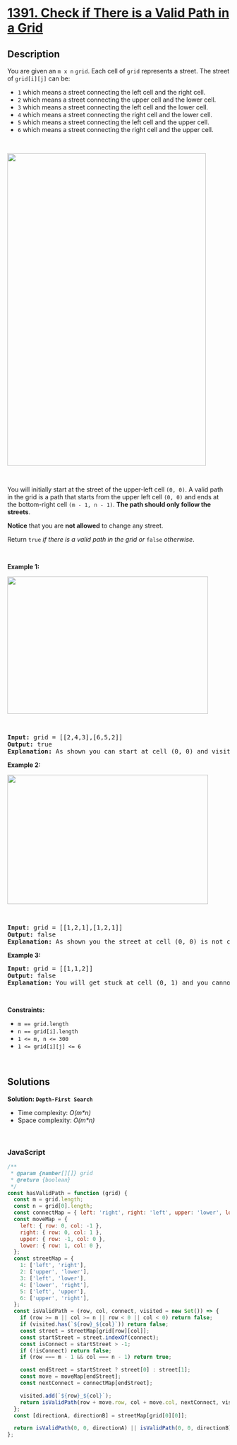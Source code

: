 # [1391. Check if There is a Valid Path in a Grid](https://leetcode.com/problems/check-if-there-is-a-valid-path-in-a-grid)

## Description

<div class="_1l1MA" data-track-load="description_content"><p>You are given an <code>m x n</code> <code>grid</code>. Each cell of <code>grid</code> represents a street. The street of <code>grid[i][j]</code> can be:</p>

<ul>
	<li><code>1</code> which means a street connecting the left cell and the right cell.</li>
	<li><code>2</code> which means a street connecting the upper cell and the lower cell.</li>
	<li><code>3</code> which means a street connecting the left cell and the lower cell.</li>
	<li><code>4</code> which means a street connecting the right cell and the lower cell.</li>
	<li><code>5</code> which means a street connecting the left cell and the upper cell.</li>
	<li><code>6</code> which means a street connecting the right cell and the upper cell.</li>
</ul>

<p>&nbsp;</p>

<img alt="" src="https://assets.leetcode.com/uploads/2020/03/05/main.png" style="width: 450px; height: 708px;">

<p>&nbsp;</p>

<p>You will initially start at the street of the upper-left cell <code>(0, 0)</code>. A valid path in the grid is a path that starts from the upper left cell <code>(0, 0)</code> and ends at the bottom-right cell <code>(m - 1, n - 1)</code>. <strong>The path should only follow the streets</strong>.</p>

<p><strong>Notice</strong> that you are <strong>not allowed</strong> to change any street.</p>

<p>Return <code>true</code><em> if there is a valid path in the grid or </em><code>false</code><em> otherwise</em>.</p>

<p>&nbsp;</p>
<p><strong class="example">Example 1:</strong></p>
<img alt="" src="https://assets.leetcode.com/uploads/2020/03/05/e1.png" style="width: 455px; height: 311px;">

<p>&nbsp;</p>
<pre><strong>Input:</strong> grid = [[2,4,3],[6,5,2]]
<strong>Output:</strong> true
<strong>Explanation:</strong> As shown you can start at cell (0, 0) and visit all the cells of the grid to reach (m - 1, n - 1).
</pre>

<p><strong class="example">Example 2:</strong></p>
<img alt="" src="https://assets.leetcode.com/uploads/2020/03/05/e2.png" style="width: 455px; height: 293px;">

<p>&nbsp;</p>

<pre><strong>Input:</strong> grid = [[1,2,1],[1,2,1]]
<strong>Output:</strong> false
<strong>Explanation:</strong> As shown you the street at cell (0, 0) is not connected with any street of any other cell and you will get stuck at cell (0, 0)
</pre>

<p><strong class="example">Example 3:</strong></p>

<pre><strong>Input:</strong> grid = [[1,1,2]]
<strong>Output:</strong> false
<strong>Explanation:</strong> You will get stuck at cell (0, 1) and you cannot reach cell (0, 2).
</pre>

<p>&nbsp;</p>
<p><strong>Constraints:</strong></p>

<ul>
	<li><code>m == grid.length</code></li>
	<li><code>n == grid[i].length</code></li>
	<li><code>1 &lt;= m, n &lt;= 300</code></li>
	<li><code>1 &lt;= grid[i][j] &lt;= 6</code></li>
</ul>
</div>

<p>&nbsp;</p>

## Solutions

**Solution: `Depth-First Search`**

- Time complexity: <em>O(m\*n)</em>
- Space complexity: <em>O(m\*n)</em>

<p>&nbsp;</p>

### **JavaScript**

```js
/**
 * @param {number[][]} grid
 * @return {boolean}
 */
const hasValidPath = function (grid) {
  const m = grid.length;
  const n = grid[0].length;
  const connectMap = { left: 'right', right: 'left', upper: 'lower', lower: 'upper' };
  const moveMap = {
    left: { row: 0, col: -1 },
    right: { row: 0, col: 1 },
    upper: { row: -1, col: 0 },
    lower: { row: 1, col: 0 },
  };
  const streetMap = {
    1: ['left', 'right'],
    2: ['upper', 'lower'],
    3: ['left', 'lower'],
    4: ['lower', 'right'],
    5: ['left', 'upper'],
    6: ['upper', 'right'],
  };
  const isValidPath = (row, col, connect, visited = new Set()) => {
    if (row >= m || col >= n || row < 0 || col < 0) return false;
    if (visited.has(`${row}_${col}`)) return false;
    const street = streetMap[grid[row][col]];
    const startStreet = street.indexOf(connect);
    const isConnect = startStreet > -1;
    if (!isConnect) return false;
    if (row === m - 1 && col === n - 1) return true;

    const endStreet = startStreet ? street[0] : street[1];
    const move = moveMap[endStreet];
    const nextConnect = connectMap[endStreet];

    visited.add(`${row}_${col}`);
    return isValidPath(row + move.row, col + move.col, nextConnect, visited);
  };
  const [directionA, directionB] = streetMap[grid[0][0]];

  return isValidPath(0, 0, directionA) || isValidPath(0, 0, directionB);
};
```
